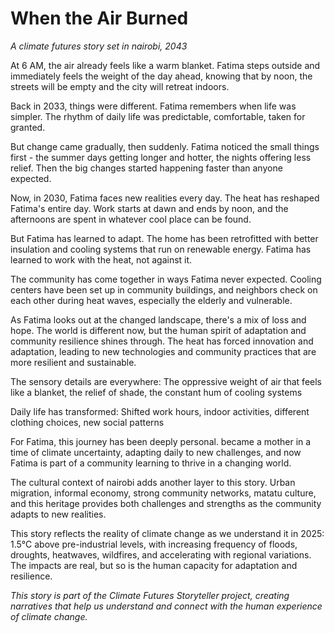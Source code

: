# When the Air Burned

*A climate futures story set in nairobi, 2043*

At 6 AM, the air already feels like a warm blanket. Fatima steps outside and immediately feels the weight of the day ahead, knowing that by noon, the streets will be empty and the city will retreat indoors.

Back in 2033, things were different. Fatima remembers when life was simpler. The rhythm of daily life was predictable, comfortable, taken for granted.

But change came gradually, then suddenly. Fatima noticed the small things first - the summer days getting longer and hotter, the nights offering less relief. Then the big changes started happening faster than anyone expected.

Now, in 2030, Fatima faces new realities every day. The heat has reshaped Fatima's entire day. Work starts at dawn and ends by noon, and the afternoons are spent in whatever cool place can be found.

But Fatima has learned to adapt. The home has been retrofitted with better insulation and cooling systems that run on renewable energy. Fatima has learned to work with the heat, not against it.

The community has come together in ways Fatima never expected. Cooling centers have been set up in community buildings, and neighbors check on each other during heat waves, especially the elderly and vulnerable.

As Fatima looks out at the changed landscape, there's a mix of loss and hope. The world is different now, but the human spirit of adaptation and community resilience shines through. The heat has forced innovation and adaptation, leading to new technologies and community practices that are more resilient and sustainable.

The sensory details are everywhere: The oppressive weight of air that feels like a blanket, the relief of shade, the constant hum of cooling systems

Daily life has transformed: Shifted work hours, indoor activities, different clothing choices, new social patterns

For Fatima, this journey has been deeply personal. became a mother in a time of climate uncertainty, adapting daily to new challenges, and now Fatima is part of a community learning to thrive in a changing world.

The cultural context of nairobi adds another layer to this story. Urban migration, informal economy, strong community networks, matatu culture, and this heritage provides both challenges and strengths as the community adapts to new realities.

This story reflects the reality of climate change as we understand it in 2025: 1.5°C above pre-industrial levels, with increasing frequency of floods, droughts, heatwaves, wildfires, and accelerating with regional variations. The impacts are real, but so is the human capacity for adaptation and resilience.

*This story is part of the Climate Futures Storyteller project, creating narratives that help us understand and connect with the human experience of climate change.*